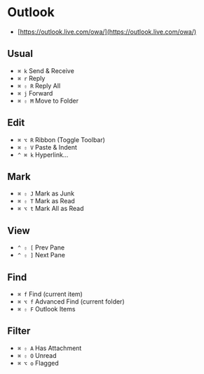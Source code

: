 # Outlook

* [https://outlook.live.com/owa/](https://outlook.live.com/owa/)

## Usual

* `⌘ k` Send & Receive
* `⌘ r` Reply
* `⌘ ⇧ R` Reply All
* `⌘ j` Forward
* `⌘ ⇧ M` Move to Folder

## Edit

* `⌘ ⌥ R` Ribbon \(Toggle Toolbar\)
* `⌘ ⇧ V` Paste & Indent
* `^ ⌘ k` Hyperlink…

## Mark

* `⌘ ⇧ J` Mark as Junk
* `⌘ ⇧ T` Mark as Read
* `⌘ ⌥ t` Mark All as Read

## View

* `^ ⇧ [` Prev Pane
* `^ ⇧ ]` Next Pane

## Find

* `⌘ f` Find \(current item\)
* `⌘ ⌥ f` Advanced Find \(current folder\)
* `⌘ ⇧ F` Outlook Items

## Filter

* `⌘ ⇧ A` Has Attachment
* `⌘ ⇧ O` Unread
* `⌘ ⌥ o` Flagged

